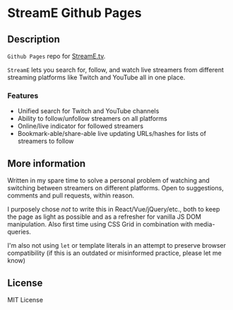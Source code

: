 # StreamE Github Pages

## Description

`Github Pages` repo for [StreamE.tv](https://streame.tv).

`StreamE` lets you search for, follow, and watch live streamers from different streaming platforms like Twitch and YouTube all in one place.

### Features

* Unified search for Twitch and YouTube channels
* Ability to follow/unfollow streamers on all platforms
* Online/live indicator for followed streamers
* Bookmark-able/share-able live updating URLs/hashes for lists of streamers to follow

## More information

Written in my spare time to solve a personal problem of watching and switching between streamers on different platforms. Open to suggestions, comments and pull requests, within reason.

I purposely chose *not* to write this in React/Vue/jQuery/etc., both to keep the page as light as possible and as a refresher for vanilla JS DOM manipulation. Also first time using CSS Grid in combination with media-queries.

I'm also not using `let` or template literals in an attempt to preserve browser compatibility (if this is an outdated or misinformed practice, please let me know)

## License

MIT License
